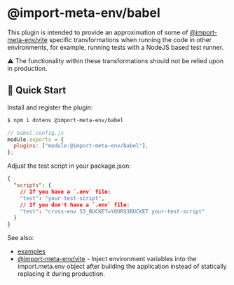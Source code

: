 # @import-meta-env/babel

This plugin is intended to provide an approximation of some of [@import-meta-env/vite](https://github.com/iendeavor/import-meta-env/tree/develop/packages/vite) specific transformations when running the code in other environments, for example, running tests with a NodeJS based test runner.

⚠ The functionality within these transformations should not be relied upon in production.

## 🚀 Quick Start

Install and register the plugin:

```sh
$ npm i dotenv @import-meta-env/babel
```

```js
// babel.config.js
module.exports = {
  plugins: ["module:@import-meta-env/babel"],
};
```

Adjust the test script in your package.json:

```json
{
  "scripts": {
    // If you have a `.env` file:
    "test": "your-test-script",
    // If you don't have a `.env` file:
    "test": "cross-env S3_BUCKET=YOURS3BUCKET your-test-script"
  }
}
```

See also:

- [examples](./examples)
- [@import-meta-env/vite](https://github.com/iendeavor/import-meta-env/tree/main/packages/vite) - Inject environment variables into the import.meta.env object after building the application instead of statically replacing it during production.
